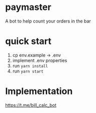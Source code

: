 # paymaster

A bot to help count your orders in the bar

# quick start

1. cp env.example -> .env
2. implement .env properties
3. run `yarn install`
4. run `yarn start`

# Implementation

https://t.me/bill_calc_bot
